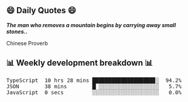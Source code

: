 ## 😄 Daily Quotes 😄

_**The man who removes a mountain begins by carrying away small stones..**_

Chinese Proverb



## 📊 Weekly development breakdown 📊

<pre>TypeScript  10 hrs 28 mins ███████████████████▊░  94.2%
JSON        38 mins        █▏░░░░░░░░░░░░░░░░░░░   5.7%
JavaScript  0 secs         ░░░░░░░░░░░░░░░░░░░░░   0.0%</pre>